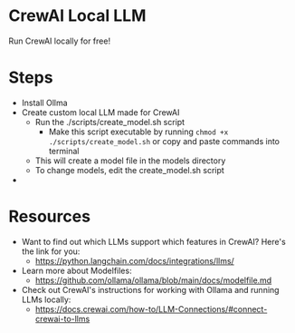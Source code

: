# CrewAI Local LLM

Run CrewAI locally for free!

# Steps

- Install Ollma
- Create custom local LLM made for CrewAI
  - Run the ./scripts/create_model.sh script
    - Make this script executable by running `chmod +x ./scripts/create_model.sh`
      or copy and paste commands into terminal
  - This will create a model file in the models directory
  - To change models, edit the create_model.sh script
-

# Resources

- Want to find out which LLMs support which features in CrewAI? Here's the link for you:
  - https://python.langchain.com/docs/integrations/llms/
- Learn more about Modelfiles:
  - https://github.com/ollama/ollama/blob/main/docs/modelfile.md
- Check out CrewAI's instructions for working with Ollama and running LLMs locally:
  - https://docs.crewai.com/how-to/LLM-Connections/#connect-crewai-to-llms
